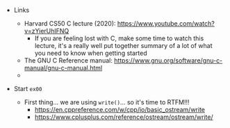 * Links
  * Harvard CS50 C lecture (2020): https://www.youtube.com/watch?v=zYierUhIFNQ
    * If you are feeling lost with C, make some time to watch this lecture, it's a really well put together summary of a lot of what you need to know when getting started
  * The GNU C Reference manual: https://www.gnu.org/software/gnu-c-manual/gnu-c-manual.html
  * 

* Start `ex00`
  * First thing… we are using `write()`… so it's time to RTFM!!!
    * https://en.cppreference.com/w/cpp/io/basic_ostream/write
    * https://www.cplusplus.com/reference/ostream/ostream/write/